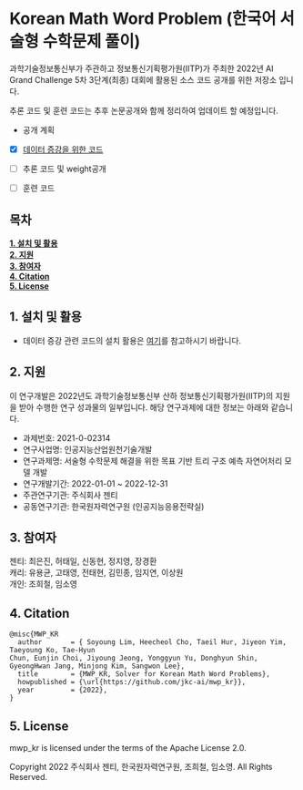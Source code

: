# Korean Math Word Problem (한국어 서술형 수학문제 풀이)

과학기술정보통신부가 주관하고 정보통신기획평가원(IITP)가 주최한 2022년 AI Grand Challenge 5차 3단계(최종) 대회에 활용된 소스 코드 공개를 위한 저장소 입니다. 

추론 코드 및 훈련 코드는 추후 논문공개와 함께 정리하여 업데이트 할 예정입니다. 

- 공개 계획
- [x] [데이터 증강을 위한 코드](./mwp_kr_augmentation)
- [ ] 추론 코드 및 weight공개 
- [ ] 훈련 코드 


## 목차
**[1. 설치 및 활용](#1-설치-및-활용)**   
**[2. 지원](#2-지원)**   
**[3. 참여자](#3-참여자)**   
**[4. Citation](#4-citation)**  
**[5. License](#5-license)**   

## 1. 설치 및 활용
- 데이터 증강 관련 코드의 설치 활용은 [여기](./mwp_kr_augmentation/README.md)를 참고하시기 바랍니다.

## 2. 지원
이 연구개발은 2022년도 과학기술정보통신부 산하 정보통신기획평가원(IITP)의 지원을 받아 수행한 연구 성과물의 일부입니다. 해당 연구과제에 대한 정보는 아래와 같습니다.

- 과제번호: 2021-0-02314  
- 연구사업명: 인공지능산업원천기술개발  
- 연구과제명: 서술형 수학문제 해결을 위한 목표 기반 트리 구조 예측 자연어처리 모델 개발  
- 연구개발기간: 2022-01-01 ~ 2022-12-31
- 주관연구기관: 주식회사 젠티  
- 공동연구기관: 한국원자력연구원 (인공지능응용전략실)  

## 3. 참여자
젠티: 최은진, 허태일, 신동현, 정지영, 장경환  
캐리: 유용균, 고태영, 전태현, 김민종, 임지연, 이상원  
개인: 조희철, 임소영

## 4. Citation
```
@misc{MWP_KR
  author       = { Soyoung Lim, Heecheol Cho, Taeil Hur, Jiyeon Yim, Taeyoung Ko, Tae-Hyun
Chun, Eunjin Choi, Jiyoung Jeong, Yonggyun Yu, Donghyun Shin, GyeongHwan Jang, Minjong Kim, Sangwon Lee},
  title        = {MWP_KR, Solver for Korean Math Word Problems},
  howpublished = {\url{https://github.com/jkc-ai/mwp_kr}},
  year         = {2022},
}
```
## 5. License

mwp_kr is licensed under the terms of the Apache License 2.0.

Copyright 2022 주식회사 젠티, 한국원자력연구원, 조희철, 임소영. All Rights Reserved.

